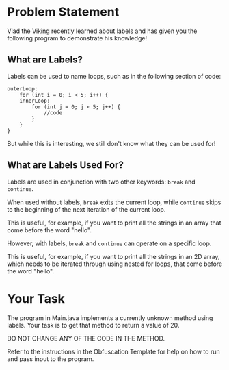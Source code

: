 # Problem Statement

Vlad the Viking recently learned about labels and has given you the following
program to demonstrate his knowledge!

## What are Labels?

Labels can be used to name loops, such as in the following section of code:
```
outerLoop: 
    for (int i = 0; i < 5; i++) { 
    innerLoop: 
        for (int j = 0; j < 5; j++) { 
            //code
        } 
    } 
} 
```
But while this is interesting, we still don't know what they can be used for!

## What are Labels Used For?

Labels are used in conjunction with two other keywords: `break` and `continue`.

When used without labels, `break` exits the current loop, while `continue`
skips to the beginning of the next iteration of the current loop.

This is useful, for example, if you want to print all the strings in an array
that come before the word "hello".

However, with labels, `break` and `continue` can operate on a specific loop.

This is useful, for example, if you want to print all the strings in an 2D
array, which needs to be iterated through using nested for loops, that come
before the word "hello".

# Your Task

The program in Main.java implements a currently unknown method using labels.
Your task is to get that method to return a value of 20.

DO NOT CHANGE ANY OF THE CODE IN THE METHOD.

Refer to the instructions in the Obfuscation Template for help on how to run
and pass input to the program.
